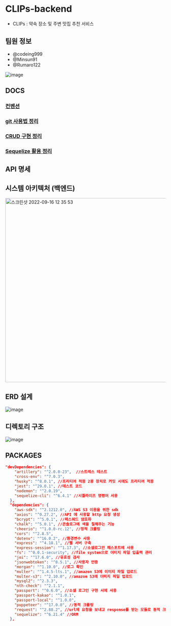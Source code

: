 # CLIPs-backend

- CLIPs : 약속 장소 및 주변 맛집 추천 서비스

## 팀원 정보

- @codeing999
- @Minsun91
- @Rumaro122

![image](https://user-images.githubusercontent.com/109027875/187682382-34d04dc6-3372-491a-be79-0e4da6318d02.png)

## DOCS

### [컨벤션](./docs/convention.md)

### [git 사용법 정리](./docs/git.md)

### [CRUD 구현 정리](./docs/crud.md)

### [Sequelize 활용 정리](./docs/sequelize.md)

## API 명세

## 시스템 아키텍처 (백엔드)

<img width="577" alt="스크린샷 2022-09-16 12 35 53" src="https://user-images.githubusercontent.com/92393851/190620485-5135948f-cc70-4fca-8125-faf46e8848e3.png">


## ERD 설계

![image](https://user-images.githubusercontent.com/92393851/190625568-d45138a4-2cf4-45e6-ae15-ad1ed70bb385.png)


## 디렉토리 구조

![image](https://user-images.githubusercontent.com/109027875/187568132-51222ea7-4a30-49ce-8252-1ff37ce01977.png)

## PACKAGES

```json
"devDependencies": {
    "artillery": "^2.0.0-23",  //스트레스 테스트
    "cross-env": "^7.0.3",
    "husky": "^8.0.1", //프리티어 적용 2중 장치로 커밋 시에도 프리티어 적용
    "jest": "^29.0.1", //테스트 코드
    "nodemon": "^2.0.19",
    "sequelize-cli": "^6.4.1" //시퀄라이즈 명령어 사용
  },
  "dependencies": {
    "aws-sdk": "^2.1212.0", //AWS S3 이용을 위한 sdk
    "axios": "^0.27.2", //API 에 사용할 http 요청 생성 
    "bcrypt": "^5.0.1", //패스워드 암호화
    "chalk": "^5.0.1", //콘솔로그에 색을 칠해주는 기능
    "cheerio": "^1.0.0-rc.12", //정적 크롤링
    "cors": "^2.8.5",
    "dotenv": "^16.0.2", //환경변수 사용
    "express": "^4.18.1", //웹 서버 구축
    "express-session": "^1.17.3", //소셜로그인 패스포트에 사용
    "fs": "^0.0.1-security", //file system으로 이미지 파일 입출력 관리
    "joi": "^17.6.0", //유효성 검사
    "jsonwebtoken": "^8.5.1", //사용자 인증
    "morgan": "^1.10.0", //로그 확인 
    "multer": "^1.4.5-lts.1", //amazon S3에 이미지 파일 업로드
    "multer-s3": "^2.10.0", //amazon S3에 이미지 파일 업로드
    "mysql2": "^2.3.3",
    "nth-check": "^2.1.1",
    "passport": "^0.6.0", //소셜 로그인 구현 시에 사용
    "passport-kakao": "^1.0.1",
    "passport-local": "^1.0.0",
    "puppeteer": "^17.0.0", //동적 크롤링
    "request": "^2.88.2", //url에 요청을 보내고 response를 받는 모듈로 동적 크롤링에서 사용
    "sequelize": "^6.21.4" //ORM
  },
```

